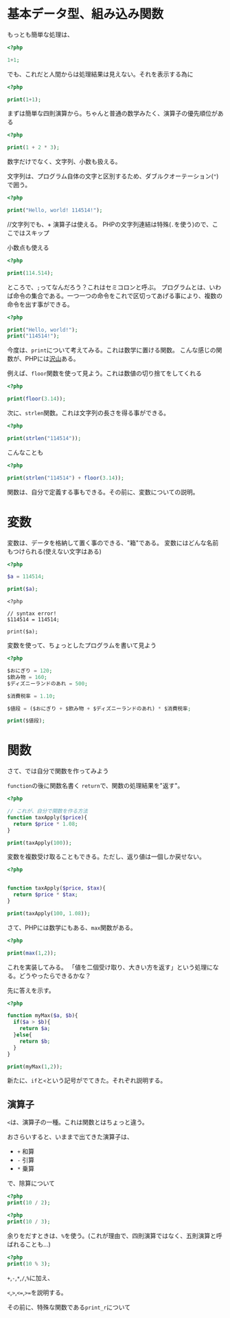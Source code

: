 # 基本データ型、組み込み関数

もっとも簡単な処理は、

```php
<?php

1+1;
```

でも、これだと人間からは処理結果は見えない。それを表示する為に

```php
<?php

print(1+1);
```

まずは簡単な四則演算から。ちゃんと普通の数学みたく、演算子の優先順位がある

```php
<?php

print(1 + 2 * 3);
```

数字だけでなく、文字列、小数も扱える。

文字列は、プログラム自体の文字と区別するため、ダブルクオーテーション(`"`)
で囲う。

```php
<?php

print("Hello, world! 114514!");
```

//文字列でも、+ 演算子は使える。
PHPの文字列連結は特殊(`.`を使う)ので、ここではスキップ

小数点も使える

```php
<?php

print(114.514);
```


ところで、`;`ってなんだろう？これはセミコロンと呼ぶ。
プログラムとは、いわば命令の集合である。一つ一つの命令をこれで区切ってあげる事により、複数の命令を出す事ができる。

```php
<?php

print("Hello, world!");
print("114514!");
```

今度は、`print`について考えてみる。これは数学に置ける関数。
こんな感じの関数が、PHPには[沢山](http://php.net/manual/ja/indexes.functions.php)ある。

例えば、`floor`関数を使って見よう。これは数値の切り捨てをしてくれる

```php
<?php

print(floor(3.14));
```

次に、`strlen`関数。これは文字列の長さを得る事ができる。

```php
<?php

print(strlen("114514"));
```

こんなことも

```php
<?php

print(strlen("114514") + floor(3.14));
```

関数は、自分で定義する事もできる。その前に、変数についての説明。


# 変数

変数は、データを格納して置く事のできる、"箱"である。
変数にはどんな名前もつけられる(使えない文字はある)

```php
<?php

$a = 114514;

print($a);

```
```error-php
<?php

// syntax error!
$114514 = 114514;

print($a);

```

変数を使って、ちょっとしたプログラムを書いて見よう

```php
<?php

$おにぎり = 120;
$飲み物 = 160;
$ディズニーランドのあれ = 500;

$消費税率 = 1.10;

$値段 = ($おにぎり + $飲み物 + $ディズニーランドのあれ) * $消費税率;

print($値段);

```

# 関数

さて、では自分で関数を作ってみよう

`function`の後に関数名書く
`return`で、関数の処理結果を"返す"。


```php
<?php

// これが、自分で関数を作る方法
function taxApply($price){
  return $price * 1.08;
}

print(taxApply(100));

```

変数を複数受け取ることもできる。ただし、返り値は一個しか戻せない。

```php
<?php


function taxApply($price, $tax){
  return $price * $tax;
}

print(taxApply(100, 1.08));

```


さて、PHPには数学にもある、`max`関数がある。

```php
<?php

print(max(1,2));
```

これを実装してみる。
「値を二個受け取り、大きい方を返す」という処理になる。どうやったらできるかな？

先に答えを示す。

```php
<?php

function myMax($a, $b){
  if($a > $b){
    return $a;
  }else{
    return $b;
  }
}

print(myMax(1,2));

```

新たに、`if`と`<`という記号がでてきた。それぞれ説明する。


## 演算子

`<`は、演算子の一種。これは関数とはちょっと違う。

おさらいすると、いままで出てきた演算子は、

- `+` 和算
- `-` 引算
- `*` 乗算

で、除算について


```php
<?php
print(10 / 2);
```
```php
<?php
print(10 / 3);
```

余りをだすときは、`%`を使う。(これが理由で、四則演算ではなく、五則演算と呼ばれることも…)

```php
<?php
print(10 % 3);
```

`+`,`-`,`*`,`/`,`%`に加え、

`<`,`>`,`<=`,`>=`を説明する。


その前に、特殊な関数である`print_r`について

